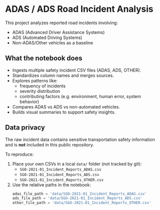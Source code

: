 # ADAS / ADS Road Incident Analysis

This project analyzes reported road incidents involving:
- ADAS (Advanced Driver Assistance Systems)
- ADS (Automated Driving Systems)
- Non-ADAS/Other vehicles as a baseline

## What the notebook does
- Ingests multiple safety incident CSV files (ADAS, ADS, OTHER).
- Standardizes column names and merges sources.
- Explores patterns like:
  - frequency of incidents
  - severity distribution
  - contributing factors (e.g. environment, human error, system behavior)
- Compares ADAS vs ADS vs non-automated vehicles.
- Builds visual summaries to support safety insights.

## Data privacy
The raw incident data contains sensitive transportation safety information and is **not** included in this public repository.

To reproduce:
1. Place your own CSVs in a local `data/` folder (not tracked by git):
   - `SGO-2021-01_Incident_Reports_ADAS.csv`
   - `SGO-2021-01_Incident_Reports_ADS.csv`
   - `SGO-2021-01_Incident_Reports_OTHER.csv`
2. Use the relative paths in the notebook:
   ```python
   adas_file_path = 'data/SGO-2021-01_Incident_Reports_ADAS.csv'
   ads_file_path = 'data/SGO-2021-01_Incident_Reports_ADS.csv'
   other_file_path = 'data/SGO-2021-01_Incident_Reports_OTHER.csv'

